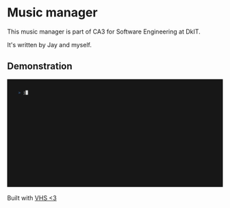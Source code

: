 # Music manager

This music manager is part of CA3 for Software Engineering at DkIT.

It's written by Jay and myself.

## Demonstration

![GIF of demo](demo.gif)

Built with [VHS <3](https://github.com/charmbracelet/vhs)
